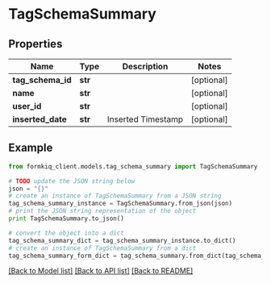 # TagSchemaSummary


## Properties

Name | Type | Description | Notes
------------ | ------------- | ------------- | -------------
**tag_schema_id** | **str** |  | [optional] 
**name** | **str** |  | [optional] 
**user_id** | **str** |  | [optional] 
**inserted_date** | **str** | Inserted Timestamp | [optional] 

## Example

```python
from formkiq_client.models.tag_schema_summary import TagSchemaSummary

# TODO update the JSON string below
json = "{}"
# create an instance of TagSchemaSummary from a JSON string
tag_schema_summary_instance = TagSchemaSummary.from_json(json)
# print the JSON string representation of the object
print TagSchemaSummary.to_json()

# convert the object into a dict
tag_schema_summary_dict = tag_schema_summary_instance.to_dict()
# create an instance of TagSchemaSummary from a dict
tag_schema_summary_form_dict = tag_schema_summary.from_dict(tag_schema_summary_dict)
```
[[Back to Model list]](../README.md#documentation-for-models) [[Back to API list]](../README.md#documentation-for-api-endpoints) [[Back to README]](../README.md)


